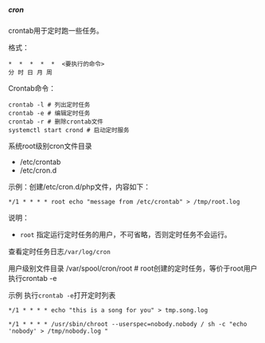##### cron
crontab用于定时跑一些任务。

格式：
```
*  *  *  *  *  <要执行的命令>
分 时 日 月 周 
```

Crontab命令：
```
crontab -l # 列出定时任务
crontab -e # 编辑定时任务
crontab -r # 删除crontab文件
systemctl start crond # 启动定时服务
```

系统root级别cron文件目录
- /etc/crontab
- /etc/cron.d

示例：创建/etc/cron.d/php文件，内容如下：
```
*/1 * * * * root echo "message from /etc/crontab" > /tmp/root.log
```
说明：
- `root` 指定运行定时任务的用户，不可省略，否则定时任务不会运行。

查看定时任务日志`/var/log/cron`

用户级别文件目录
/var/spool/cron/root   # root创建的定时任务，等价于root用户执行crontab -e

示例
执行`crontab -e`打开定时列表
```
*/1 * * * * echo "this is a song for you" > tmp.song.log

*/1 * * * * /usr/sbin/chroot --userspec=nobody.nobody / sh -c "echo 'nobody' > /tmp/nobody.log "
```
